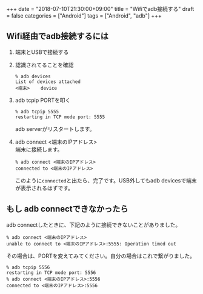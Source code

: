 +++
date = "2018-07-10T21:30:00+09:00"
title = "Wifiでadb接続する"
draft = false
categories = ["Android"]
tags = ["Android", "adb"]
+++

## Wifi経由でadb接続するには

1. 端末とUSBで接続する

2. 認識されてることを確認
    ```
    % adb devices
    List of devices attached
    <端末>	device
    ```

3. adb tcpip PORTを叩く

    ```
    % adb tcpip 5555
    restarting in TCP mode port: 5555
    ```
    adb serverがリスタートします。

4. adb connect <端末のIPアドレス>    
端末に接続します。

    ```
    % adb connect <端末のIPアドレス>
    connected to <端末のIPアドレス>
    ```
    このように`connected`と出たら、完了です。USB外してもadb devicesで端末が表示されるはずです。


## もし adb connectできなかったら

adb connectしたときに、下記のように接続できないことがありました。
```
% adb connect <端末のIPアドレス>
unable to connect to <端末のIPアドレス>:5555: Operation timed out
```

その場合は、PORTを変えてみてください。自分の場合はこれで繋がりました。

```
% adb tcpip 5556
restarting in TCP mode port: 5556
% adb connect <端末のIPアドレス>:5556
connected to <端末のIPアドレス>:5556
```
